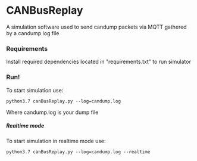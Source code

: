 # CANBusReplay
A simulation software used to send candump packets via MQTT gathered by a candump log file


### Requirements
Install required dependencies located in "requirements.txt" to run simulator


### Run!
To start simulation use:
```
python3.7 canBusReplay.py --log=candump.log
```
Where candump.log is your dump file



##### Realtime mode
To start simulation in realtime mode use:
```
python3.7 canBusReplay.py --log=candump.log --realtime
```